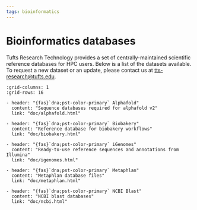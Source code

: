 ```yaml
---
tags: bioinformatics
---
```

# Bioinformatics databases
Tufts Research Technology provides a set of centrally-maintained scientific reference databases for HPC users. Below is a list of the datasets available. To request a new dataset or an update, please contact us at tts-research@tufts.edu.

```{gallery-grid}
:grid-columns: 1
:grid-rows: 16

- header: "{fas}`dna;pst-color-primary` Alphafold"
  content: "Sequence databases required for alphafold v2"
  link: "doc/alphafold.html"

- header: "{fas}`dna;pst-color-primary` Biobakery"
  content: "Reference database for biobakery workflows"
  link: "doc/biobakery.html"

- header: "{fas}`dna;pst-color-primary` iGenomes"
  content: "Ready-to-use reference sequences and annotations from Illumina"
  link: "doc/igenomes.html"

- header: "{fas}`dna;pst-color-primary` Metaphlan"
  content: "Metaphlan database files"
  link: "doc/metaphlan.html"

- header: "{fas}`dna;pst-color-primary` NCBI Blast"
  content: "NCBI blast databases"
  link: "doc/ncbi.html"
